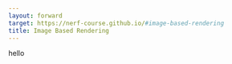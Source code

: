 ```yaml
---
layout: forward
target: https://nerf-course.github.io/#image-based-rendering
title: Image Based Rendering
---
```

hello
